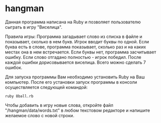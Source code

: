 # hangman
Данная программа написана на Ruby и позволяет пользователю сыграть в игру "Виселица".

Правила игры: 
Программа загадывает слово из списка в файле и показывает, сколько в нем букв.
Игрок вводит буквы по одной.
Если буква есть в слове, программа показывает, сколько раз и на каких местах она в нем встречается.
Если буквы нет, программа засчитывает ошибку.
Если слово отгадано полностью - игрок победил.
После каждой ошибки дорисовывается виселица.
Всего можно сделать 7 ошибок.

Для запуска программы Вам необходимо установить Ruby на Ваш компьютер. После его установки запуск программы в консоли осуществляется следующей командой:
```
ruby 8ball.rb
```
Чтобы добавить в игру новые слова, откройте файл "/hangman/data/words.txt" в любом текстовом редакторе и напишите желаемое слово с новой строки.

